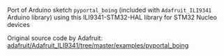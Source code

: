 Port of Arduino sketch `pyportal_boing` (included with `Adafruit_ILI9341` Arduino library) using this ILI9341-STM32-HAL library for STM32 Nucleo devices

Original source code by Adafruit: [adafruit/Adafruit_ILI9341/tree/master/examples/pyportal_boing](https://github.com/adafruit/Adafruit_ILI9341/tree/master/examples/pyportal_boing)


